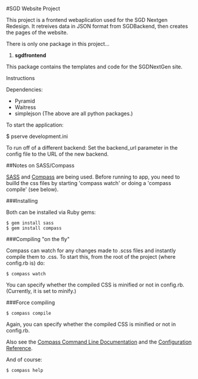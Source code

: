 #SGD Website Project

This project is a frontend webaplication used for the SGD Nextgen Redesign. It retreives data in JSON format from
SGDBackend, then creates the pages of the website.

There is only one package in this project...

1. **sgdfrontend**

 This package contains the templates and code for the SGDNextGen site.
 
Instructions

Dependencies:
* Pyramid
* Waitress
* simplejson
(The above are all python packages.)

To start the application:

$ pserve development.ini

To run off of a different backend:
Set the backend_url parameter in the config file to the URL of the new backend.

##Notes on SASS/Compass

[SASS](http://sass-lang.com/) and [Compass](http://compass-style.org/) are being used. Before running to app, you need to builld the css files by starting 'compass watch' or doing a 'compass compile' (see below).

###Installing

Both can be installed via Ruby gems:

    $ gem install sass
    $ gem install compass

###Compiling "on the fly"


Compass can watch for any changes made to .scss files and instantly compile them to .css. To start this, from the root of the project (where config.rb is) do:

    $ compass watch

You can specify whether the compiled CSS is minified or not in config.rb. (Currently, it is set to minify.)

###Force compiling

    $ compass compile

Again, you can specify whether the compiled CSS is minified or not in config.rb.

Also see the [Compass Command Line Documentation](http://compass-style.org/help/tutorials/command-line/) and the [Configuration Reference](http://compass-style.org/help/tutorials/configuration-reference/).

And of course:

    $ compass help
